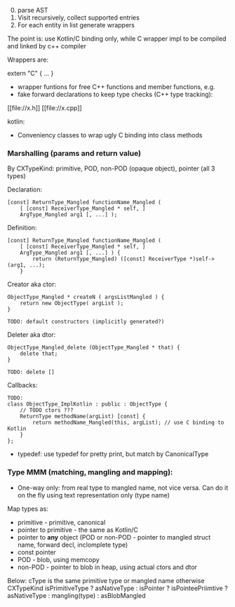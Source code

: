 0. parse AST
0. Visit recursively, collect supported entries
0. For each entity in list generate wrappers

The point is: use Kotlin/C binding only, while C wrapper impl to be compiled and linked by c++ compiler 

Wrappers are:

extern "C" { ... }
- wrapper funtions for free C++ functions and member functions, e.g.
- fake forward declarations to keep type checks (C++ type tracking):


[[file://x.h]]
[[file://x.cpp]]

kotlin:
- Conveniency classes to wrap ugly C binding into class methods

### Marshalling (params and return value)

By CXTypeKind: primitive, POD, non-POD (opaque object), pointer (all 3 types)

Declaration:

	[const] ReturnType_Mangled functionName_Mangled ( 
		[ [const] ReceiverType_Mangled * self, ]
		ArgType_Mangled arg1 [, ...] );
	
Definition:

	[const] ReturnType_Mangled functionName_Mangled ( 
		[ [const] ReceiverType_Mangled * self, ]
		ArgType_Mangled arg1 [, ...] ) {
			return (ReturnType_Mangled) ([const] ReceiverType *)self->(arg1, ...);
		}

Creator aka ctor:

	ObjectType_Mangled * createN ( argsListMangled ) {
		return new ObjectType( argList );
	}
	
	TODO: default constructors (implicitly generated?)

Deleter aka dtor:

	ObjectType_Mangled_delete (ObjectType_Mangled * that) {
		delete that;
	}
	
	TODO: delete []
	
Callbacks:

	TODO:
	class ObjectType_ImplKotlin : public : ObjectType {
		// TODO ctors ???
		ReturnType methodName(argList) [const] {
			return methodName_Mangled(this, argList); // use C binding to Kotlin
		}
	};


- typedef: use typedef for pretty print, but match by CanonicalType

### Type MMM (matching, mangling and mapping):

- One-way only: from real type to mangled name, not vice versa. Can do it on the fly using text representation only (type name)

Map types as:
- primitive - primitive, canonical
- pointer to primitive - the same as Kotlin/C
- pointer to __any__ object (POD or non-POD - pointer to mangled struct name, forward decl, inclomplete type)
- const pointer
- POD - blob, using memcopy
- non-POD - pointer to blob in heap, using actual ctors and dtor

Below: cType is the same primitive type or mangled name otherwise
	CXTypeKind
		isPrimitiveType ? asNativeType
		                : isPointer ? isPointeePriimtive ? asNativeType
		                                                : mangling(type)
		                           : asBlobMangled